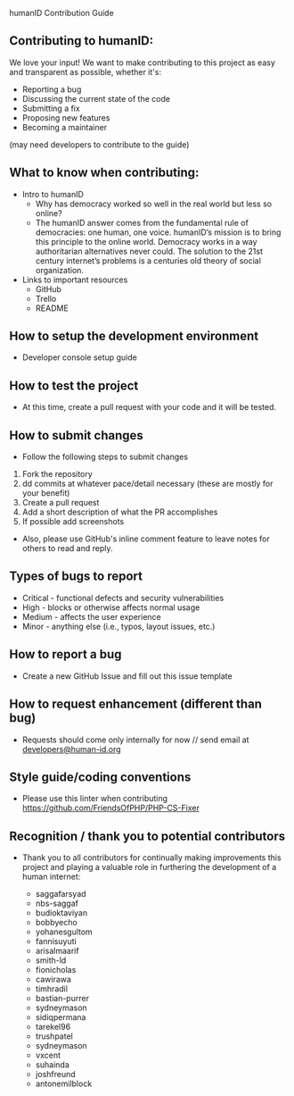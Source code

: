 humanID Contribution Guide

## Contributing to humanID:

We love your input! We want to make contributing to this project as easy and transparent as possible, whether it's:

* Reporting a bug
* Discussing the current state of the code
* Submitting a fix
* Proposing new features
* Becoming a maintainer

(may need developers to contribute to the guide)

## What to know when contributing:
* Intro to humanID
  * Why has democracy worked so well in the real world but less so online?
  * The humanID answer comes from the fundamental rule of democracies: one human, one voice. humanID’s mission is to bring this principle to the online world. Democracy works in a way authoritarian alternatives never could. The solution to the 21st century internet’s problems is a centuries old theory of social organization.
* Links to important resources
    * GitHub
    * Trello
    * README

## How to setup the development environment
* Developer console setup guide

## How to test the project
* At this time, create a pull request with your code and it will be tested.

## How to submit changes
* Follow the following steps to submit changes
1. Fork the repository
2. dd commits at whatever pace/detail necessary (these are mostly for your benefit)
3. Create a pull request
4. Add a short description of what the PR accomplishes
5. If possible add screenshots
* Also, please use GitHub's inline comment feature to leave notes for others to read and reply.

## Types of bugs to report
* Critical - functional defects and security vulnerabilities
* High - blocks or otherwise affects normal usage
* Medium - affects the user experience
* Minor - anything else (i.e., typos, layout issues, etc.)

## How to report a bug
* Create a new GitHub Issue and fill out this issue template

## How to request enhancement (different than bug)
* Requests should come only internally for now // send email at developers@human-id.org

## Style guide/coding conventions
* Please use this linter when contributing https://github.com/FriendsOfPHP/PHP-CS-Fixer 

## Recognition / thank you to potential contributors
* Thank you to all contributors for continually making improvements this project and playing a valuable role in furthering the development of a human internet:

  * saggafarsyad
  * nbs-saggaf
  * budioktaviyan
  * bobbyecho
  * yohanesgultom
  * fannisuyuti
  * arisalmaarif
  * smith-ld
  * fionicholas
  * cawirawa
  * timhradil
  * bastian-purrer
  * sydneymason
  * sidiqpermana
  * tarekel96
  * trushpatel
  * sydneymason
  * vxcent
  * suhainda
  * joshfreund
  * antonemilblock

